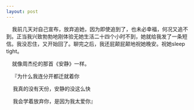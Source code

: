 ```yaml
---
layout: post
---
```

    我前几天对自己宣布，放弃追她，因为即使追到了，也未必幸福，何况又追不到。正当我兴致勃勃地刚体验无她生活二十四个小时不到，她就给我发了一条短信。我没忍住，又开始回了。聊完之后，我还屁颠屁颠地祝她晚安。祝她sleep tight。

    就像周杰伦的那首《安静》一样。

    『为什么我连分开都迁就着你

　 我真的没有天份，安静的没这么快

　 我会学着放弃你，是因为我太爱你』